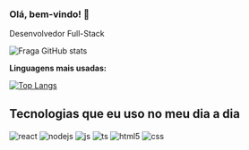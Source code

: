 ### Olá, bem-vindo! 👋

Desenvolvedor Full-Stack

![Fraga GitHub stats](https://github-readme-stats.vercel.app/api?username=williansnex&show_icons=true&theme=dark&count_private=true)

**Linguagens mais usadas:**

[![Top Langs](https://github-readme-stats.vercel.app/api/top-langs/?username=williansnex&layout=compact&theme=dark)](https://github.com/williansnex)

## Tecnologias que eu uso no meu dia a dia
<div style="display: inline_block">
  <img align="center" alt="react" src="https://img.shields.io/badge/React-20232A?style=for-the-badge&logo=react&logoColor=61DAFB" />
  <img align="center" alt="nodejs" src="https://img.shields.io/badge/Node.js-43853D?style=for-the-badge&logo=node.js&logoColor=white" />
  <img align="center" alt="js" src="https://img.shields.io/badge/JavaScript-F7DF1E?style=for-the-badge&logo=javascript&logoColor=black" />
  <img align="center" alt="ts" src="https://img.shields.io/badge/TypeScript-007ACC?style=for-the-badge&logo=typescript&logoColor=white" />
  <img align="center" alt="html5" src="https://img.shields.io/badge/HTML5-E34F26?style=for-the-badge&logo=html5&logoColor=white" />
  <img align="center" alt="css" src="https://img.shields.io/badge/CSS3-1572B6?style=for-the-badge&logo=css3&logoColor=white" />
</div>
